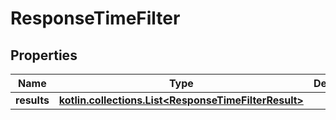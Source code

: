
# ResponseTimeFilter

## Properties
Name | Type | Description | Notes
------------ | ------------- | ------------- | -------------
**results** | [**kotlin.collections.List&lt;ResponseTimeFilterResult&gt;**](ResponseTimeFilterResult.md) |  | 



